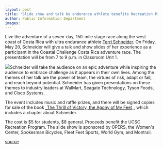 ```yaml
---
layout: post
title: "Slide show and talk by endurance athlete benefits Recreation Program"
author: Public Information Department
images:
---
```


Live the adventure of a seven-day, 150-mile stage race along the west coast of Costa Rica with ultra endurance athlete [Terri Schneider][1]. On Friday, May 20, Schneider will give a talk and show slides of her experience as a participant in the Coastal Challenge Costa Rica adventure race. The presentation will be from 7 to 9 p.m. in Classroom Unit 1.

![][2]Schneider will take the audience on an epic adventure while inspiring the audience to embrace challenge as it appears in their own lives. Among the themes of her talk are the power of team, the virtues of risk, adapt or fail, and reach beyond potential. Schneider has given presentations on these themes to industry leaders at WalMart, Seagate Technology, Tyson Foods, and Cisco Systems.

The event includes music and raffle prizes, and there will be signed copies for sale of the book [_The Thrill of Victory, the Agony of My Feet][3]_, which includes a chapter about Schneider.

The cost is $5 for students, $8 general. Proceeds benefit the UCSC Recreation Program. The slide show is sponsored by OPERS, the Women's Center, Spokesman Bicycles, Fleet Feet Sports, World Gym, and Montrail.

[1]: http://terrischneider.net
[2]: ../art/coastal_challenge.150.jpg
[3]: http://www.terrischneider.net/books/html/books.html

[source](http://www1.ucsc.edu/currents/04-05/05-16/brief-schneider.asp "Permalink to brief-schneider")
